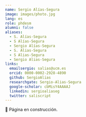```yaml
---
name: Sergio Alías-Segura
image: images/photo.jpg
lang: es
role: phdesm
alumni: false
aliases:
  - S. Alías-Segura
  - S Alías-Segura
  - Sergio Alías-Segura
  - S. Alias-Segura
  - S Alias-Segura
  - Sergio Alias-Segura
links:
  emailsergio: salias@ucm.es
  orcid: 0000-0002-2928-4890
  github: SergioAlias
  researchgate: Sergio-Alias-Segura
  google-scholar: cbMisY4AAAAJ
  linkedin: sergioaliaseg
  twitter: saliscript
---
```


🚧 Página en construcción.
